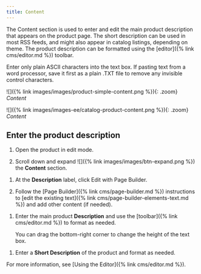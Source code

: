 ```yaml
---
title: Content
---
```


The Content section is used to enter and edit the main product description that appears on the product page. The short description can be used in most RSS feeds, and might also appear in catalog listings, depending on theme. The product description can be formatted using the [editor]({% link cms/editor.md %}) toolbar.

<!--{% if "Default.CE Only" contains site.edition %}-->
Enter only plain ASCII characters into the text box. If pasting text from a word processor, save it first as a plain .TXT file to remove any invisible control characters.

![]({% link images/images/product-simple-content.png %}){: .zoom}
_Content_
<!--{% endif %}-->
<!--{% if "Default.EE-B2B" contains site.edition %}-->
![]({% link images/images-ee/catalog-product-content.png %}){: .zoom}
_Content_
<!--{% endif %}-->

## Enter the product description

1. Open the product in edit mode.

1. Scroll down and expand ![]({% link images/images/btn-expand.png %}) the **Content** section.
<!--{% if "Default.EE-B2B" contains site.edition %}-->

1. At the **Description** label, click <span class="btn">Edit with Page Builder</span>.

1. Follow the [Page Builder]({% link cms/page-builder.md %}) instructions to [edit the existing text]({% link cms/page-builder-elements-text.md %}) and add other content (if needed).
<!--{% endif %}-->
<!--{% if "Default.CE Only" contains site.edition %}-->

1. Enter the main product **Description** and use the [toolbar]({% link cms/editor.md %}) to format as needed.

    You can drag the bottom-right corner to change the height of the text box.

<!--{% endif %}-->

1. Enter a **Short Description** of the product and format as needed.

<!--{% if "Default.CE Only" contains site.edition %}-->
For more information, see [Using the Editor]({% link cms/editor.md %}).
<!--{% endif %}-->
